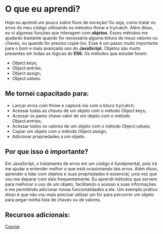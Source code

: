 # O que eu aprendi?

Hoje eu aprendi um pouco sobre fluxo de exceção! Ou seja, como tratar os erros do meu código utilizando os métodos throw e try/catch. Além disso, eu vi algumas funções que interagem com **objetos.** Esses métodos me ajudarão bastante quando for necessária alguma leitura de meus valores ou chaves, ou quando for preciso copiá-los. Esse é um passo muito importante para o bom e mais avançado uso do **JavaScript.** Objetos são muito presentes em todas as lógicas do **ES6.** Os métodos que estudei foram:
- Object.keys;
- Object.entries;
- Object.assign;
- Object.values.

## Me tornei capacitado para:

- Lançar erros com throw e capturá-los com o bloco try/catch;
- Acessar todas as chaves de um objeto com o método Object.keys;
- Acessar os pares chave-valor de um objeto com o método Object.entries;
- Acessar todos os valores de um objeto com o método Object.values;
- Copiar um objeto com o método Object.assign;
- Adicionar propriedades a um objeto.

## Por que isso é importante?

Em JavaScript, o tratamento de erros em um código é fundamental, pois irá me ajudar a entender melhor o que está ocasionando tais erros. Além disso, aprender a lidar com objetos e suas propriedades é essencial, uma vez que vou me deparar com eles frequentemente. Eu aprendi métodos que servem para melhorar o uso de um objeto, facilitando o acesso a suas informações e me permitindo adicionar novas funcionalidades a ele. Um exemplo prático disso é que não vou mais precisar utilizar um for para percorrer um objeto para pegar minha lista de chaves ou de valores.

## Recursos adicionais:

[Course](https://app.betrybe.com/course/fundamentals/introducao-a-javascript-es6-e-testes-unitarios/javascript-es6-fluxo-de-excecao-e-objetos/d9bffb5f-e6b0-4807-9b64-30741a3d3d70/recursos-adicionais-opcional/2aece07e-bc81-49e9-9173-04d1e560788d?use_case=side_bar)
